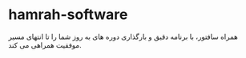 # hamrah-software
همراه سافتور، با برنامه دقیق و بارگذاری دوره های به روز شما را تا انتهای مسیر موفقیت همراهی می کند. 
